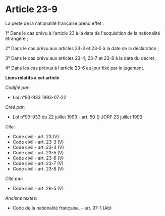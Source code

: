 # Article 23-9

La perte de la nationalité française prend effet : 

1° Dans le cas prévu à l'article 23 à la date de l'acquisition de la nationalité étrangère ; 

2° Dans le cas prévu aux articles 23-3 et 23-5 à la date de la déclaration ; 

3° Dans le cas prévu aux articles 23-4, 23-7 et 23-8 à la date du décret ; 

4° Dans les cas prévus à l'article 23-6 au jour fixé par le jugement.

**Liens relatifs à cet article**

_Codifié par_:

  - Loi n°93-933 1993-07-22

_Créé par_:

  - Loi n°93-933 du 22 juillet 1993 - art. 50 () JORF 23 juillet 1993

_Cite_:

  - Code civil - art. 23 (V)
  - Code civil - art. 23-3 (V)
  - Code civil - art. 23-4 (V)
  - Code civil - art. 23-5 (V)
  - Code civil - art. 23-6 (V)
  - Code civil - art. 23-7 (V)
  - Code civil - art. 23-8 (V)

_Cité par_:

  - Code civil - art. 26-5 (V)

_Anciens textes_:

  - Code de la nationalité française. - art. 97-1 (Ab)
